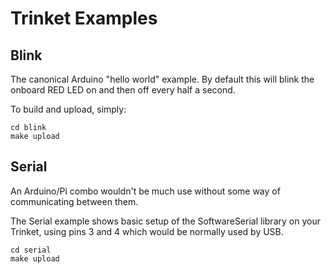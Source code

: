 # Trinket Examples

## Blink

The canonical Arduino "hello world" example. By default this will blink the onboard RED LED on and then off every half a second.

To build and upload, simply:

    cd blink
    make upload

## Serial

An Arduino/Pi combo wouldn't be much use without some way of communicating between them.

The Serial example shows basic setup of the SoftwareSerial library on your Trinket, using pins 3 and 4 which would be normally used by USB.

    cd serial
    make upload
